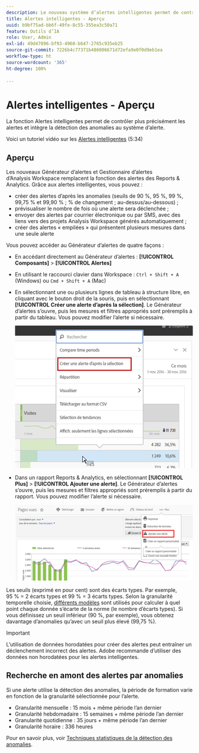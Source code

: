```yaml
---
description: Le nouveau système d’alertes intelligentes permet de contrôler plus précisément les alertes et intègre la détection des anomalies au système d’alerte.
title: Alertes intelligentes - Aperçu
uuid: b9bf75ad-bb6f-49fe-8c55-355ea3c50a71
feature: Outils d’IA
role: User, Admin
exl-id: 49d47896-bf93-4960-b647-2765c935eb25
source-git-commit: 7226b4c77371b486006671d72efa9e0f0d9eb1ea
workflow-type: ht
source-wordcount: '365'
ht-degree: 100%

---
```


# Alertes intelligentes - Aperçu

La fonction Alertes intelligentes permet de contrôler plus précisément les alertes et intègre la détection des anomalies au système d’alerte.

Voici un tutoriel vidéo sur les [Alertes intelligentes](https://experienceleague.adobe.com/docs/analytics-learn/tutorials/data-science/intelligent-alerts.html?lang=fr) (5:34)

## Aperçu

Les nouveaux Générateur d’alertes et Gestionnaire d’alertes d’Analysis Workspace remplacent la fonction des alertes des Reports &amp; Analytics. Grâce aux alertes intelligentes, vous pouvez :

* créer des alertes d’après les anomalies (seuils de 90 %, 95 %, 99 %, 99,75 % et 99,90 % ; % de changement ; au-dessus/au-dessous) ;
* prévisualiser le nombre de fois où une alerte sera déclenchée ;
* envoyer des alertes par courrier électronique ou par SMS, avec des liens vers des projets Analysis Workspace générés automatiquement ;
* créer des alertes « empilées » qui présentent plusieurs mesures dans une seule alerte

Vous pouvez accéder au Générateur d’alertes de quatre façons :

* En accédant directement au Générateur d’alertes : **[!UICONTROL Composants]** > **[!UICONTROL Alertes]**
* En utilisant le raccourci clavier dans Workspace : `Ctrl + Shift + A` (Windows) ou `Cmd + Shift + A` (Mac)
* En sélectionnant une ou plusieurs lignes de tableau à structure libre, en cliquant avec le bouton droit de la souris, puis en sélectionnant **[!UICONTROL Créer une alerte d’après la sélection]**. Le Générateur d’alertes s’ouvre, puis les mesures et filtres appropriés sont préremplis à partir du tableau. Vous pouvez modifier l’alerte si nécessaire.

   ![Création d’une alerte d’après la sélection](assets/create-alert-from-selection.png)

* Dans un rapport Reports &amp; Analytics, en sélectionnant **[!UICONTROL Plus]** > **[!UICONTROL Ajouter une alerte]**. Le Générateur d’alertes s’ouvre, puis les mesures et filtres appropriés sont préremplis à partir du rapport. Vous pouvez modifier l’alerte si nécessaire.

   ![Ajouter une alerte](assets/add-alert.png)

Les seuils (exprimé en pour cent) sont des écarts types. Par exemple, 95 % = 2 écarts types et 99 % = 3 écarts types. Selon la granularité temporelle choisie,   [différents modèles](../virtual-analyst/c-anomaly-detection/statistics-anomaly-detection.md) sont utilisés pour calculer à quel point chaque donnée s’écarte de la norme (le nombre d’écarts types). Si vous définissez un seuil inférieur (90 %, par exemple), vous obtenez davantage d’anomalies qu’avec un seuil plus élevé (99,75 %).

>[!IMPORTANT]
>
>L’utilisation de données horodatées pour créer des alertes peut entraîner un déclenchement incorrect des alertes. Adobe recommande d’utiliser des données non horodatées pour les alertes intelligentes.

## Recherche en amont des alertes par anomalies

Si une alerte utilise la détection des anomalies, la période de formation varie en fonction de la granularité sélectionnée pour l’alerte.

* Granularité mensuelle : 15 mois + même période l’an dernier
* Granularité hebdomadaire : 15 semaines + même période l’an dernier
* Granularité quotidienne : 35 jours + même période l’an dernier
* Granularité horaire : 336 heures

Pour en savoir plus, voir [Techniques statistiques de la détection des anomalies](../virtual-analyst/c-anomaly-detection/statistics-anomaly-detection.md).
